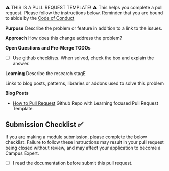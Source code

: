 ⚠️ THIS IS A PULL REQUEST TEMPLATE! ⚠️ This helps you complete a pull request. Please follow the instructions below. Reminder that you are bound to abide by the [Code of Conduct](../CODE_OF_CONDUCT.md)

**Purpose**
Describe the problem or feature in addition to a link to the issues.

**Approach**
How does this change address the problem?

**Open Questions and Pre-Merge TODOs**
- [ ] Use github checklists. When solved, check the box and explain the answer.

**Learning**
Describe the research stagE

Links to blog posts, patterns, libraries or addons used to solve this problem

**Blog Posts**
- [How to Pull Request](https://github.com/flexyford/pull-request) Github Repo with Learning focused Pull Request Template.

## Submission Checklist ✅
If you are making a module submission, please complete the below checklist. Failure to follow these instructions may result in your pull request being closed without review, and may affect your application to become a Campus Expert.

-   [ ] I read the documentation before submit this pull request.